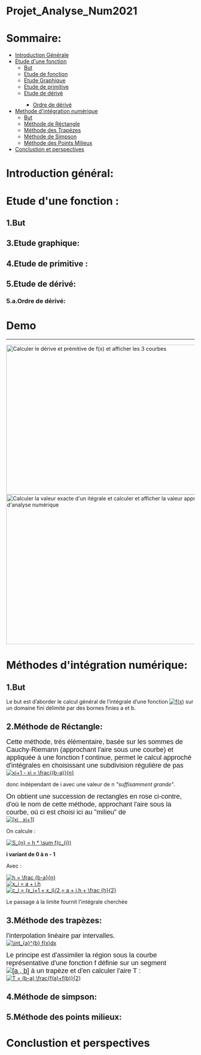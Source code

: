 # Projet_Analyse_Num2021

<h1>Sommaire:</h1>

<ul>
  <li><a href="https://github.com/aminkammoun/AnalyseNUMERIQUE/tree/master/projet/README.md#introduction-g%C3%A9n%C3%A9ral">Introduction Générale</a>
    </li>
  <li>
    <a href="https://github.com/aminkammoun/AnalyseNUMERIQUE/tree/master/projet/README.md#etude-dune-fonction--">
      Etude d'une fonction</a>
    <ul>
      <li><a href="https://github.com/aminkammoun/AnalyseNUMERIQUE/tree/master/projet/README.md#-1but-">But</a>
        </li>
      <li><a href="https://github.com/aminkammoun/AnalyseNUMERIQUE/tree/master/projet/README.md#-2etude-de-fonction">
        Etude de fonction</a>
        </li>
      <li><a href="https://github.com/aminkammoun/AnalyseNUMERIQUE/tree/master/projet/README.md#-3etude-graphique">Etude Graphique</a>
      </li>
      <li><a href="https://github.com/aminkammoun/AnalyseNUMERIQUE/tree/master/projet/README.md#-4etude-de-primitive-">
        Etude de primitive</a>
        </li>
      <li><a href="https://github.com/aminkammoun/AnalyseNUMERIQUE/tree/master/projet/README.md#-5etude-de-d%C3%A9riv%C3%A9">
        Etude de dérivé</a>
        </li>
      <ul><li><a href="https://github.com/aminkammoun/AnalyseNUMERIQUE/tree/master/projet/README.md#-5aordre-de-d%C3%A9riv%C3%A9"> 
        Ordre de dérivé</a>
        </li></ul>
   </ul>
  </li>
  <li><a href="https://github.com/aminkammoun/AnalyseNUMERIQUE/tree/master/projet/README.md#-m%C3%A9thodes-dint%C3%A9gration-num%C3%A9rique">
    Methode d'intégration numérique </a>
    <ul>
      <li><a href="https://github.com/aminkammoun/AnalyseNUMERIQUE/tree/master/projet/README.md#-1but">
        But</a>
        </li>
      <li><a href="https://github.com/aminkammoun/AnalyseNUMERIQUE/tree/master/projet/README.md#-2m%C3%A9thode-de-r%C3%A9ctangle">
        Méthode de Réctangle</a>
        </li>
      <li><a href="https://github.com/aminkammoun/AnalyseNUMERIQUE/tree/master/projet/README.md#-3m%C3%A9thode-des-trap%C3%A8zes">
        Méthode des Trapézes</a>
        </li>
      <li><a href="https://github.com/aminkammoun/AnalyseNUMERIQUE/tree/master/projet/README.md#-4m%C3%A9thode-de-simpson">
        Méthode de Simpson</a>
        </li>
      <li><a href="https://github.com/aminkammoun/AnalyseNUMERIQUE/tree/master/projet/README.md#-5m%C3%A9thode-des-points-milieux">
        Méthode des Points Milieux</li>
    </ul>
  </li>
  <li><a href="https://github.com/aminkammoun/AnalyseNUMERIQUE/tree/master/projet/README.md#-conclustion-et-perspectives">
    Conclustion et perspectives </a></li>
</ul>

<h1>Introduction général:</h1>

<h1>Etude d'une fonction : </h1>

<h2> 1.But </h2>

<h2> 3.Etude graphique:</h2>

<h2> 4.Etude de primitive :</h2>

<h2 > 5.Etude de dérivé:</h2>

 <h3> 5.a.Ordre de dérivé:</h3>
<h1>Demo</h1>
<hr>
<img src="/Pictures/demo_f.gif" alt="Calculer le dérive et prémitive de f(x) et afficher les 3 courbes" width="800" height="400">
<img src="/Pictures/demo_integ.gif" alt="Calculer la valeur exacte d'un itégrale et calculer et afficher la valeur approché ansi que l'erreur d'une méthode d'analyse numérique" width="800" height="400">


<h1> Méthodes d'intégration numérique:</h1>

<h2> 1.But</h2>
<p>Le but  est d’aborder le calcul général de l’intégrale d’une fonction  <a href="https://www.codecogs.com/eqnedit.php?latex=C^{(n)}" target="_blank"><img src="https://latex.codecogs.com/gif.latex?C^{(n)}" title="f(x)" /></a> sur un domaine fini délimité par des bornes finies a et b.</p>

<h2> 2.Méthode de Réctangle:</h2>
<FONT FACE="Arial, Helvetica, sans-serif" size="4">Cette méthode, très élémentaire, basée sur les sommes de Cauchy-Riemann (approchant l'aire sous une courbe) et appliquée à une fonction f continue, permet le calcul approché d'intégrales en choisissant une subdivision régulière de pas </Font> <br/>
<a href="https://www.codecogs.com/eqnedit.php?latex=xi&plus;1&space;-&space;xi&space;=&space;\frac{(b-a)}{n}" target="_blank"><img src="https://latex.codecogs.com/gif.latex?xi&plus;1&space;-&space;xi&space;=&space;\frac{(b-a)}{n}" title="xi+1 - xi = \frac{(b-a)}{n}" /></a>

<p>donc indépendant de i avec une valeur de n <i>"suffisamment grande"</i>.</p>
<FONT FACE="Arial, Helvetica, sans-serif" size="4">On obtient une succession de rectangles en rose ci-contre, d'où le nom de cette méthode, approchant l'aire sous la courbe,  où ci est choisi ici au "milieu" de </FONT> <br/>
<a href="https://www.codecogs.com/eqnedit.php?latex=[xi&space;,&space;xi&plus;1]" target="_blank"><img src="https://latex.codecogs.com/gif.latex?[xi&space;,&space;xi&plus;1]" title="[xi , xi+1]" /></a>
<p>On calcule :</p>
<a href="https://www.codecogs.com/eqnedit.php?latex=S_{n}&space;=&space;h&space;*&space;\sum&space;f(c_{i})" target="_blank"><img src="https://latex.codecogs.com/gif.latex?S_{n}&space;=&space;h&space;*&space;\sum&space;f(c_{i})" title="S_{n} = h * \sum f(c_{i})" /></a>
<p><b>i variant de 0 à n - 1</b></p>
<p>Avec : </p>
<a href="https://www.codecogs.com/eqnedit.php?latex=h&space;=&space;\frac&space;{b-a}{n}" target="_blank"><img src="https://latex.codecogs.com/gif.latex?h&space;=&space;\frac&space;{b-a}{n}" title="h = \frac {b-a}{n}" /></a> <br/>
<a href="https://www.codecogs.com/eqnedit.php?latex=x_i&space;=&space;a&space;&plus;&space;i.h" target="_blank"><img src="https://latex.codecogs.com/gif.latex?x_i&space;=&space;a&space;&plus;&space;i.h" title="x_i = a + i.h" /></a> <br/>
<a href="https://www.codecogs.com/eqnedit.php?latex=c_i&space;=&space;(x_i&plus;1&space;&plus;&space;x_i)/2&space;=&space;a&space;&plus;&space;i.h&space;&plus;&space;\frac&space;{h}{2}" target="_blank"><img src="https://latex.codecogs.com/gif.latex?c_i&space;=&space;(x_i&plus;1&space;&plus;&space;x_i)/2&space;=&space;a&space;&plus;&space;i.h&space;&plus;&space;\frac&space;{h}{2}" title="c_i = (x_i+1 + x_i)/2 = a + i.h + \frac {h}{2}" /></a>
<p>Le passage à la limite fournit l'intégrale cherchée</p>
<h2> 3.Méthode des trapèzes:</h3>

<FONT FACE="Arial, Helvetica, sans-serif" size="4">l'interpolation linéaire par intervalles.</FONT> </br>
<a href="https://www.codecogs.com/eqnedit.php?latex=\int_{a}^{b}&space;f(x)dx" target="_blank"><img src="https://latex.codecogs.com/gif.latex?\int_{a}^{b}&space;f(x)dx" title="\int_{a}^{b} f(x)dx" /></a>

<FONT FACE="Arial, Helvetica, sans-serif" size="4">Le principe est d'assimiler la région sous la courbe représentative d'une fonction f définie sur un segment </br>
<a href="https://www.codecogs.com/eqnedit.php?latex=[a&space;,&space;b]" target="_blank"><img src="https://latex.codecogs.com/gif.latex?[a&space;,&space;b]" title="[a , b]" /></a> à un trapèze et d'en calculer l'aire T :</FONT>
<br/><a href="https://www.codecogs.com/eqnedit.php?latex=T&space;=&space;(b-a)&space;\frac{f(a)&plus;f(b)}{2}" target="_blank"><img src="https://latex.codecogs.com/gif.latex?T&space;=&space;(b-a)&space;\frac{f(a)&plus;f(b)}{2}" title="T = (b-a) \frac{f(a)+f(b)}{2}" /></a>

<h2> 4.Méthode de simpson:</h2>

<h2> 5.Méthode des points milieux:</h2>

<h1> Conclustion et perspectives</h1>
